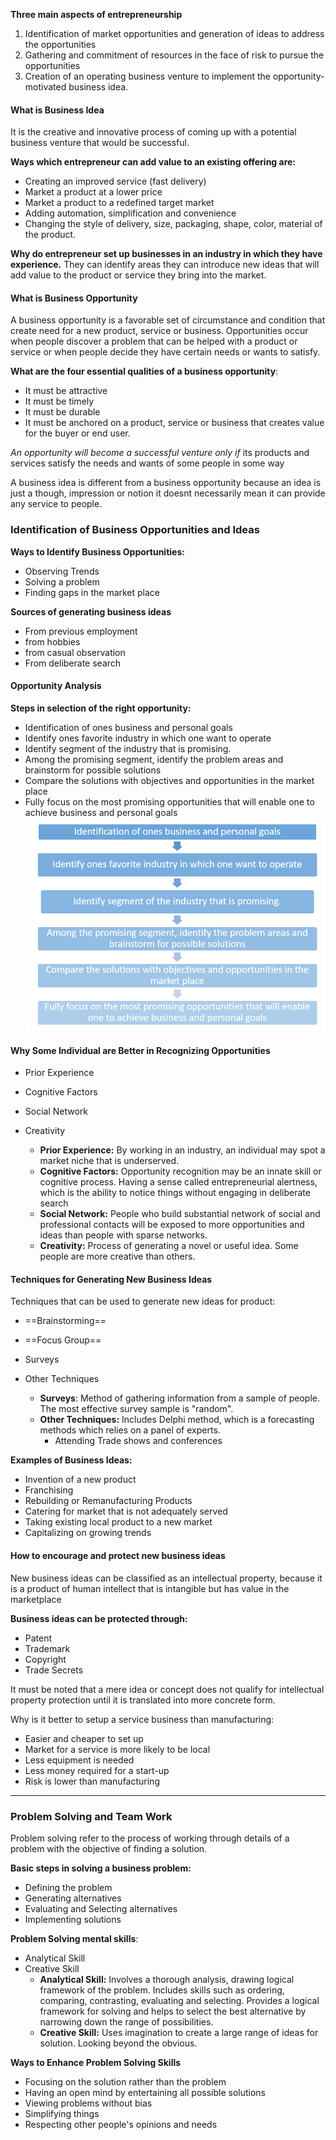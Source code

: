 **Three main aspects of entrepreneurship**
1. Identification of market opportunities and generation of ideas to address the opportunities
2. Gathering and commitment of resources in the face of risk to pursue the opportunities
3. Creation of an operating business venture to implement the opportunity-motivated business idea. 

#### What is Business Idea
It is the creative and innovative process of coming up with a potential business venture that would be successful.

**Ways which entrepreneur can add value to an existing offering are:**
- Creating an improved service (fast delivery)
- Market a product at a lower price
- Market a product to a redefined target market
- Adding automation, simplification and convenience
- Changing the style of delivery, size, packaging, shape, color, material of the product.

**Why do entrepreneur set up businesses in an industry in which they have experience.**
They can identify areas they can introduce new ideas that will add value to the product or service they bring into the market. 

#### What is Business Opportunity
A business opportunity is a favorable set of circumstance and condition that create need for a new product, service or business. 
Opportunities occur when people discover a problem that can be helped with a product or service or when people decide they have certain needs or wants to satisfy.

**What are the four essential qualities of a business opportunity**:
- It must be attractive
- It must be timely
- It must be durable
- It must be anchored on a product, service or business that creates value for the buyer or end user. 

*An opportunity will become a successful venture only if* its products and services satisfy the needs and wants of some people in some way

A business idea is different from a business opportunity because an idea is just a though, impression or notion it doesnt necessarily mean it can provide any service to people. 

### Identification of Business Opportunities and Ideas

**Ways to Identify Business Opportunities:**
- Observing Trends
- Solving a problem
- Finding gaps in the market place

**Sources of generating business ideas**
- From previous employment
- from hobbies
- from casual observation
- From deliberate search

#### Opportunity Analysis
**Steps in selection of the right opportunity:**
- Identification of ones business and personal goals
- Identify ones favorite industry in which one want to operate
- Identify segment of the industry that is promising.
- Among the promising segment, identify the problem areas and brainstorm for possible solutions
- Compare the solutions with objectives and opportunities in the market place
- Fully focus on the most promising opportunities that will enable one to achieve business and personal goals
![](ENT%20201/Document/Pasted%20image%2020221201083812.png)
####  Why Some Individual are Better in Recognizing Opportunities
- Prior Experience 
- Cognitive Factors
- Social Network
- Creativity

	- **Prior Experience:** By working in an industry, an individual may spot a market niche that is underserved.
	- **Cognitive Factors:** Opportunity recognition may be an innate skill or cognitive process. Having a sense called entrepreneurial alertness, which is the ability to notice things without engaging in deliberate search
	- **Social Network:** People who build substantial network of social and professional contacts will be exposed to more opportunities and ideas than people with sparse networks. 
	- **Creativity:** Process of generating a novel or useful idea. Some people are more creative than others. 

#### Techniques for Generating New Business Ideas
Techniques that can be used to generate new ideas for product:
- ==Brainstorming==
- ==Focus Group==
- Surveys
- Other Techniques

	- **Surveys**: Method of gathering information from a sample of people. The most effective survey sample is "random". 
	- **Other Techniques:** Includes Delphi method, which is a forecasting methods which relies on a panel of experts. 
		- Attending Trade shows and conferences


**Examples of Business Ideas:**
- Invention of a new product
- Franchising
- Rebuilding or Remanufacturing Products
- Catering for market that is not adequately served 
- Taking existing local product to a new market
- Capitalizing on growing trends


#### How to encourage and protect new business ideas
New business ideas can be classified as an intellectual property, because it is a product of human intellect that is intangible but has value in the marketplace

**Business ideas can be protected through:**
- Patent
- Trademark
- Copyright
- Trade Secrets

It must be noted that a mere idea or concept does not qualify for intellectual property protection until it is translated into more concrete form. 

Why is it better to setup a service business than manufacturing:
- Easier and cheaper to set up
- Market for a service is more likely to be local
- Less equipment is needed
- Less money required for a start-up
- Risk is lower than manufacturing

---
### Problem Solving and Team Work
Problem solving refer to the process of working through details of a problem with the objective of finding a solution.

**Basic steps in solving a business problem:**
- Defining the problem
- Generating alternatives
- Evaluating and Selecting alternatives
- Implementing solutions

**Problem Solving mental skills**:
- Analytical Skill
- Creative Skill
	- **Analytical Skill:** Involves a thorough analysis, drawing logical framework of the problem. Includes skills such as ordering, comparing, contrasting, evaluating and selecting. Provides a logical framework for solving and helps to select the best alternative by narrowing down the range of possibilities.
	- **Creative Skill:** Uses imagination to create a large range of ideas for solution. Looking beyond the obvious. 

**Ways to Enhance Problem Solving Skills**
- Focusing on the solution rather than the problem
- Having an open mind by entertaining all possible solutions 
- Viewing problems without bias
- Simplifying things
- Respecting other people's opinions and needs